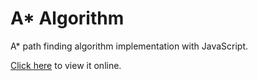 # A* Algorithm
A* path finding algorithm implementation with JavaScript.

[Click here](https://arnisritins.github.io/Astar-Algorithm/) to view it online.
